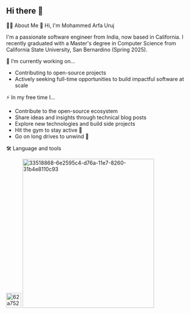 ## Hi there 👋

<!--
**Ma-urj/Ma-urj** is a ✨ _special_ ✨ repository because its `README.md` (this file) appears on your GitHub profile.

Here are some ideas to get you started:

- 🔭 I’m currently working on ...
- 🌱 I’m currently learning ...
- 👯 I’m looking to collaborate on ...
- 🤔 I’m looking for help with ...
- 💬 Ask me about ...
- 📫 How to reach me: ...
- 😄 Pronouns: ...
- ⚡ Fun fact: ...
-->
👩‍💻 About Me
👋 Hi, I'm Mohammed Arfa Uruj

I'm a passionate software engineer from India, now based in California. I recently graduated with a Master's degree in Computer Science from California State University, San Bernardino (Spring 2025).

🔭 I’m currently working on...
- Contributing to open-source projects
- Actively seeking full-time opportunities to build impactful software at scale

⚡ In my free time I...
- Contribute to the open-source ecosystem
- Share ideas and insights through technical blog posts
- Explore new technologies and build side projects
- Hit the gym to stay active 💪
- Go on long drives to unwind 🚗

🛠 Language and tools

<img width="40" height="40" alt="62a7524a223343fbc2207d08" src="https://github.com/user-attachments/assets/d7fb0f60-296f-40bf-9e1d-9a40c54c152b" /> 

<img width="354" height="400" alt="33518868-6e2595c4-d76a-11e7-8260-31b4e8110c93" src="https://github.com/user-attachments/assets/8b6ca239-ef19-44dd-9bc4-760ba9d8509c" />


